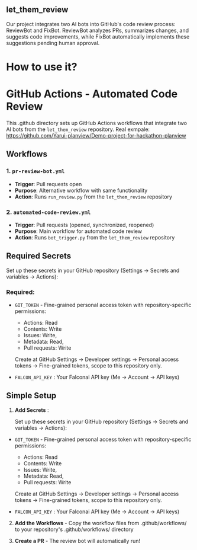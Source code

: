 ## let_them_review
Our project integrates two AI bots into GitHub's code review process: ReviewBot and FixBot. ReviewBot analyzes PRs, summarizes changes, and suggests code improvements, while FixBot automatically implements these suggestions pending human approval.

# How to use it?
# GitHub Actions - Automated Code Review

This .github directory sets up GitHub Actions workflows that integrate two AI bots from the `let_them_review` repository. Real exmpale: https://github.com/Yarui-planview/Demo-project-for-hackathon-planview

## Workflows

### 1. `pr-review-bot.yml`  
- **Trigger**: Pull requests open
- **Purpose**: Alternative workflow with same functionality
- **Action**: Runs `run_review.py` from the `let_them_review` repository

### 2. `automated-code-review.yml`
- **Trigger**: Pull requests (opened, synchronized, reopened)
- **Purpose**: Main workflow for automated code review
- **Action**: Runs `bot_trigger.py` from the `let_them_review` repository

## Required Secrets

Set up these secrets in your GitHub repository (Settings → Secrets and variables → Actions):

### Required:
- `GIT_TOKEN` - Fine-grained personal access token with repository-specific permissions:
   - Actions: Read
   - Contents: Write
   - Issues: Write, 
   - Metadata: Read, 
   - Pull requests: Write
   
   Create at GitHub Settings → Developer settings → Personal access tokens → Fine-grained tokens, scope to this repository only.

- `FALCON_API_KEY` : Your Falconai API key (Me → Account → API keys)


## Simple Setup

1. **Add Secrets** :

   Set up these secrets in your GitHub repository (Settings → Secrets and variables → Actions):

- `GIT_TOKEN` - Fine-grained personal access token with repository-specific permissions:
   - Actions: Read
   - Contents: Write
   - Issues: Write, 
   - Metadata: Read, 
   - Pull requests: Write
   
   Create at GitHub Settings → Developer settings → Personal access tokens → Fine-grained tokens, scope to this repository only.

- `FALCON_API_KEY` : Your Falconai API key (Me → Account → API keys)

2. **Add the Workflows** - Copy the workflow files from .github/workflows/ to your repository's .github/workflows/ directory

3. **Create a PR** - The review bot will automatically run!
